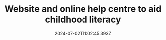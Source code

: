 ---
hidden: true
date: 2024-07-02T11:02:45.393Z
title: "Website and online help centre to aid childhood literacy"
name: Bookmark Reading
icon: logo-bookmark
teaser:
  title: Website and online help centre to aid childhood literacy
  description: Improving digital user journeys for volunteers and schools working with Bookmark to develop whole-school reading cultures and provide one-to-one reading support. 
  images:
    - img: images/work-bookmark-laptop-child.jpg
      alt: 
    - img: images/work-bookmark-readers.jpg
      alt: 
_build:
  render: never
  list: never
  publishResources: true
---